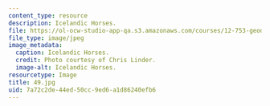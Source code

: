 ```yaml
---
content_type: resource
description: Icelandic Horses.
file: https://ol-ocw-studio-app-qa.s3.amazonaws.com/courses/12-753-geodynamics-seminar-spring-2006/7a72c2de44ed50cc9ed6a1d86240efb6_49.jpg
file_type: image/jpeg
image_metadata:
  caption: Icelandic Horses.
  credit: Photo courtesy of Chris Linder.
  image-alt: Icelandic Horses.
resourcetype: Image
title: 49.jpg
uid: 7a72c2de-44ed-50cc-9ed6-a1d86240efb6
---
```

